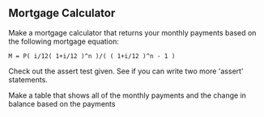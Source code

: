 ## Mortgage Calculator

Make a mortgage calculator that returns your monthly payments based on the following mortgage equation:

    M = P( i/12( 1+i/12 )^n )/( ( 1+i/12 )^n - 1 )
    
Check out the assert test given. See if you can write two more 'assert' statements.

Make a table that shows all of the monthly payments and the change in balance based on the payments
